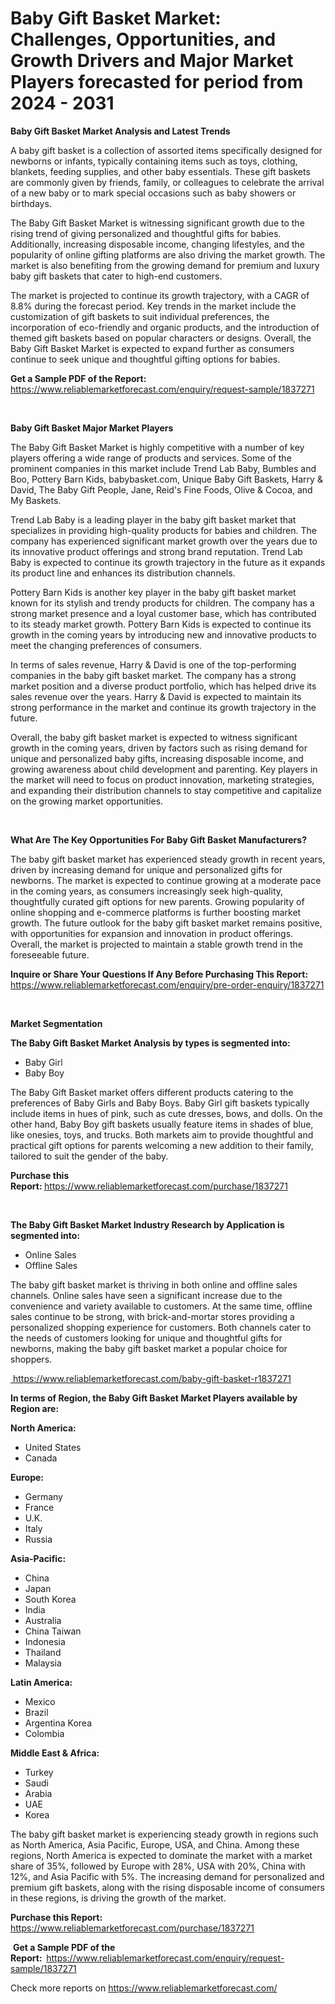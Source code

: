 <p><h1>Baby Gift Basket Market: Challenges, Opportunities, and Growth Drivers and Major Market Players forecasted for period from 2024 - 2031</h1></p><p><strong>Baby Gift Basket Market Analysis and Latest Trends</strong></p>
<p><p>A baby gift basket is a collection of assorted items specifically designed for newborns or infants, typically containing items such as toys, clothing, blankets, feeding supplies, and other baby essentials. These gift baskets are commonly given by friends, family, or colleagues to celebrate the arrival of a new baby or to mark special occasions such as baby showers or birthdays.</p><p>The Baby Gift Basket Market is witnessing significant growth due to the rising trend of giving personalized and thoughtful gifts for babies. Additionally, increasing disposable income, changing lifestyles, and the popularity of online gifting platforms are also driving the market growth. The market is also benefiting from the growing demand for premium and luxury baby gift baskets that cater to high-end customers.</p><p>The market is projected to continue its growth trajectory, with a CAGR of 8.8% during the forecast period. Key trends in the market include the customization of gift baskets to suit individual preferences, the incorporation of eco-friendly and organic products, and the introduction of themed gift baskets based on popular characters or designs. Overall, the Baby Gift Basket Market is expected to expand further as consumers continue to seek unique and thoughtful gifting options for babies.</p></p>
<p><strong>Get a Sample PDF of the Report:&nbsp;</strong> <a href="https://www.reliablemarketforecast.com/enquiry/request-sample/1837271">https://www.reliablemarketforecast.com/enquiry/request-sample/1837271</a></p>
<p>&nbsp;</p>
<p><strong>Baby Gift Basket Major Market Players</strong></p>
<p><p>The Baby Gift Basket Market is highly competitive with a number of key players offering a wide range of products and services. Some of the prominent companies in this market include Trend Lab Baby, Bumbles and Boo, Pottery Barn Kids, babybasket.com, Unique Baby Gift Baskets, Harry & David, The Baby Gift People, Jane, Reid's Fine Foods, Olive & Cocoa, and My Baskets.</p><p>Trend Lab Baby is a leading player in the baby gift basket market that specializes in providing high-quality products for babies and children. The company has experienced significant market growth over the years due to its innovative product offerings and strong brand reputation. Trend Lab Baby is expected to continue its growth trajectory in the future as it expands its product line and enhances its distribution channels.</p><p>Pottery Barn Kids is another key player in the baby gift basket market known for its stylish and trendy products for children. The company has a strong market presence and a loyal customer base, which has contributed to its steady market growth. Pottery Barn Kids is expected to continue its growth in the coming years by introducing new and innovative products to meet the changing preferences of consumers.</p><p>In terms of sales revenue, Harry & David is one of the top-performing companies in the baby gift basket market. The company has a strong market position and a diverse product portfolio, which has helped drive its sales revenue over the years. Harry & David is expected to maintain its strong performance in the market and continue its growth trajectory in the future.</p><p>Overall, the baby gift basket market is expected to witness significant growth in the coming years, driven by factors such as rising demand for unique and personalized baby gifts, increasing disposable income, and growing awareness about child development and parenting. Key players in the market will need to focus on product innovation, marketing strategies, and expanding their distribution channels to stay competitive and capitalize on the growing market opportunities.</p></p>
<p>&nbsp;</p>
<p><strong>What Are The Key Opportunities For Baby Gift Basket Manufacturers?</strong></p>
<p><p>The baby gift basket market has experienced steady growth in recent years, driven by increasing demand for unique and personalized gifts for newborns. The market is expected to continue growing at a moderate pace in the coming years, as consumers increasingly seek high-quality, thoughtfully curated gift options for new parents. Growing popularity of online shopping and e-commerce platforms is further boosting market growth. The future outlook for the baby gift basket market remains positive, with opportunities for expansion and innovation in product offerings. Overall, the market is projected to maintain a stable growth trend in the foreseeable future.</p></p>
<p><strong>Inquire or Share Your Questions If Any Before Purchasing This Report:</strong> <a href="https://www.reliablemarketforecast.com/enquiry/pre-order-enquiry/1837271">https://www.reliablemarketforecast.com/enquiry/pre-order-enquiry/1837271</a></p>
<p>&nbsp;</p>
<p><strong>Market Segmentation</strong></p>
<p><strong>The Baby Gift Basket Market Analysis by types is segmented into:</strong></p>
<p><ul><li>Baby Girl</li><li>Baby Boy</li></ul></p>
<p><p>The Baby Gift Basket market offers different products catering to the preferences of Baby Girls and Baby Boys. Baby Girl gift baskets typically include items in hues of pink, such as cute dresses, bows, and dolls. On the other hand, Baby Boy gift baskets usually feature items in shades of blue, like onesies, toys, and trucks. Both markets aim to provide thoughtful and practical gift options for parents welcoming a new addition to their family, tailored to suit the gender of the baby.</p></p>
<p><strong>Purchase this Report:&nbsp;</strong><a href="https://www.reliablemarketforecast.com/purchase/1837271">https://www.reliablemarketforecast.com/purchase/1837271</a></p>
<p>&nbsp;</p>
<p><strong>The Baby Gift Basket Market Industry Research by Application is segmented into:</strong></p>
<p><ul><li>Online Sales</li><li>Offline Sales</li></ul></p>
<p><p>The baby gift basket market is thriving in both online and offline sales channels. Online sales have seen a significant increase due to the convenience and variety available to customers. At the same time, offline sales continue to be strong, with brick-and-mortar stores providing a personalized shopping experience for customers. Both channels cater to the needs of customers looking for unique and thoughtful gifts for newborns, making the baby gift basket market a popular choice for shoppers.</p></p>
<p><a href="https://www.reliablemarketforecast.com/baby-gift-basket-r1837271">&nbsp;https://www.reliablemarketforecast.com/baby-gift-basket-r1837271</a></p>
<p><strong>In terms of Region, the Baby Gift Basket Market Players available by Region are:</strong></p>
<p>
    <p> <strong> North America: </strong>
        <ul>
            <li>United States</li>
            <li>Canada</li>
        </ul>
        </p> 
    <p> <strong> Europe: </strong>
        <ul>
            <li>Germany</li>
            <li>France</li>
            <li>U.K.</li>
            <li>Italy</li>
            <li>Russia</li>
        </ul>
        </p> 
    <p> <strong> Asia-Pacific: </strong>
        <ul>
            <li>China</li>
            <li>Japan</li>
            <li>South Korea</li>
            <li>India</li>
            <li>Australia</li>
            <li>China Taiwan</li>
            <li>Indonesia</li>
            <li>Thailand</li>
            <li>Malaysia</li>
        </ul>
        </p> 
    <p> <strong> Latin America: </strong>
        <ul>
            <li>Mexico</li>
            <li>Brazil</li>
            <li>Argentina Korea</li>
            <li>Colombia</li>
        </ul>
        </p> 
    <p> <strong> Middle East & Africa: </strong>
        <ul>
            <li>Turkey</li>
            <li>Saudi</li>
            <li>Arabia</li>
            <li>UAE</li>
            <li>Korea</li>
        </ul>
    </p>
    </p>
<p><p>The baby gift basket market is experiencing steady growth in regions such as North America, Asia Pacific, Europe, USA, and China. Among these regions, North America is expected to dominate the market with a market share of 35%, followed by Europe with 28%, USA with 20%, China with 12%, and Asia Pacific with 5%. The increasing demand for personalized and premium gift baskets, along with the rising disposable income of consumers in these regions, is driving the growth of the market.</p></p>
<p><strong>Purchase this Report: </strong><a href="https://www.reliablemarketforecast.com/purchase/1837271">https://www.reliablemarketforecast.com/purchase/1837271</a></p>
<p>&nbsp;<strong>Get a Sample PDF of the Report:&nbsp;&nbsp;</strong><a href="https://www.reliablemarketforecast.com/enquiry/request-sample/1837271">https://www.reliablemarketforecast.com/enquiry/request-sample/1837271</a></p>
<p><strong></strong></p>
<p>Check more reports on <a href="https://www.reliablemarketforecast.com/">https://www.reliablemarketforecast.com/</a></p>
